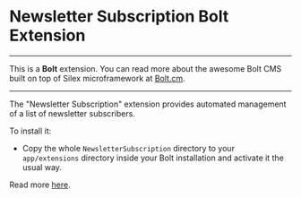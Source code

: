 Newsletter Subscription Bolt Extension
======================================

---

This is a **Bolt** extension. You can read more about the awesome Bolt CMS built on top of Silex microframework at [Bolt.cm](http://bolt.cm).

---

The "Newsletter Subscription" extension provides automated management of a list of newsletter subscribers.

To install it:

- Copy the whole `NewsletterSubscription` directory to your `app/extensions` directory inside your Bolt installation and activate it the usual way. 

Read more [here](NewsletterSubscription/readme.md).

